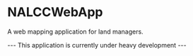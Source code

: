 NALCCWebApp
===========

A web mapping application for land managers.


--- This application is currently under heavy development ---
